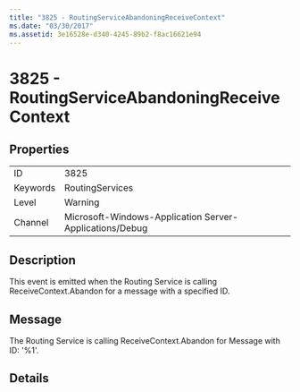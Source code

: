 ```yaml
---
title: "3825 - RoutingServiceAbandoningReceiveContext"
ms.date: "03/30/2017"
ms.assetid: 3e16528e-d340-4245-89b2-f8ac16621e94
---
```

# 3825 - RoutingServiceAbandoningReceiveContext
## Properties  


|||  
|-|-|  
|ID|3825|  
|Keywords|RoutingServices|  
|Level|Warning|  
|Channel|Microsoft-Windows-Application Server-Applications/Debug|  

## Description  
 This event is emitted when the Routing Service is calling ReceiveContext.Abandon for a message with a specified ID.  

## Message  
 The Routing Service is calling ReceiveContext.Abandon for Message with ID: '%1'.  

## Details

